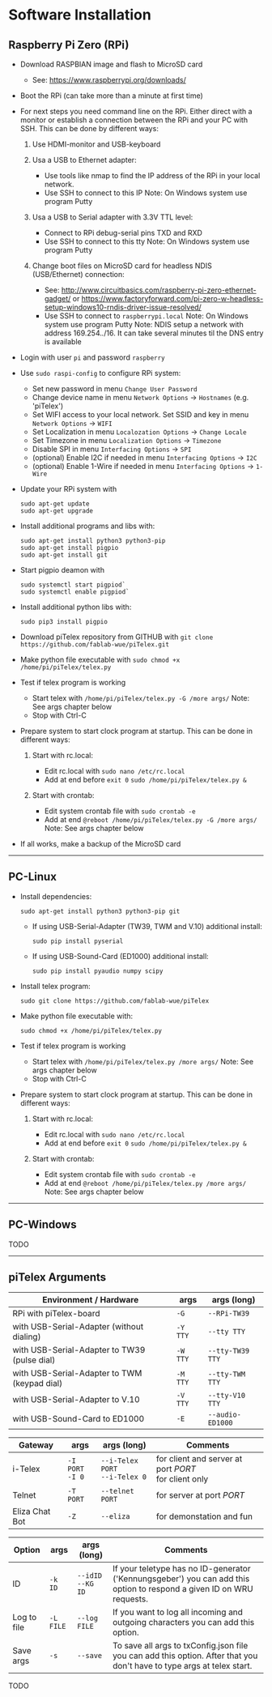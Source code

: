 # Software Installation



## Raspberry Pi Zero (RPi)

* Download RASPBIAN image and flash to MicroSD card
  * See: https://www.raspberrypi.org/downloads/

* Boot the RPi (can take more than a minute at first time)

* For next steps you need command line on the RPi. Either direct with a monitor or establish a connection between the RPi and your PC with SSH. This can be done by different ways:

  1. Use HDMI-monitor and USB-keyboard

  1. Usa a USB to Ethernet adapter:
     * Use tools like nmap to find the IP address of the RPi in your local network.
     * Use SSH to connect to this IP
        Note: On Windows system use program Putty

  1. Usa a USB to Serial adapter with 3.3V TTL level:
     * Connect to RPi debug-serial pins TXD and RXD
     * Use SSH to connect to this tty
        Note: On Windows system use program Putty

  1. Change boot files on MicroSD card for headless NDIS (USB/Ethernet) connection:
     * See: http://www.circuitbasics.com/raspberry-pi-zero-ethernet-gadget/   or
      https://www.factoryforward.com/pi-zero-w-headless-setup-windows10-rndis-driver-issue-resolved/
     * Use SSH to connect to `raspberrypi.local`
        Note: On Windows system use program Putty
        Note: NDIS setup a network with address 169.254.*.*/16. It can take several minutes til the DNS entry is available
   
* Login with user `pi` and password `raspberry`

* Use `sudo raspi-config` to configure RPi system:
  * Set new password in menu `Change User Password`
  * Change device name in menu `Network Options` -> `Hostnames` (e.g. 'piTelex')
  * Set WIFI access to your local network. Set SSID and key in menu `Network Options` -> `WIFI`
  * Set Localization in menu `Localozation Options` -> `Change Locale`
  * Set Timezone in menu `Localization Options` -> `Timezone`
  * Disable SPI in menu `Interfacing Options` -> `SPI`
  * (optional) Enable I2C if needed in menu `Interfacing Options` -> `I2C`
  * (optional) Enable 1-Wire if needed in menu `Interfacing Options` -> `1-Wire`
  
* Update your RPi system with 
      
      sudo apt-get update
      sudo apt-get upgrade

* Install additional programs and libs with:
      
      sudo apt-get install python3 python3-pip
      sudo apt-get install pigpio
      sudo apt-get install git

* Start pigpio deamon with 
      
      sudo systemctl start pigpiod`
      sudo systemctl enable pigpiod`

* Install additional python libs with:
      
      sudo pip3 install pigpio

* Download piTelex repository from GITHUB with `git clone https://github.com/fablab-wue/piTelex.git`

* Make python file executable with `sudo chmod +x /home/pi/piTelex/telex.py`

* Test if telex program is working
  * Start telex with `/home/pi/piTelex/telex.py -G /more args/`
    Note: See args chapter below
  * Stop with Ctrl-C

* Prepare system to start clock program at startup. This can be done in different ways:
  1. Start with rc.local:
     * Edit rc.local with `sudo nano /etc/rc.local`
     * Add at end before `exit 0` `sudo /home/pi/piTelex/telex.py &`

  1. Start with crontab:
     * Edit system crontab file with `sudo crontab -e`
     * Add at end `@reboot /home/pi/piTelex/telex.py -G /more args/`
       Note: See args chapter below

* If all works, make a backup of the MicroSD card

---

## PC-Linux

* Install dependencies:

      sudo apt-get install python3 python3-pip git

    * If using USB-Serial-Adapter (TW39, TWM and V.10) additional install:   

          sudo pip install pyserial

    * If using USB-Sound-Card (ED1000) additional install:   

          sudo pip install pyaudio numpy scipy

* Install telex program:

      sudo git clone https://github.com/fablab-wue/piTelex

* Make python file executable with:

      sudo chmod +x /home/pi/piTelex/telex.py

* Test if telex program is working
  * Start telex with `/home/pi/piTelex/telex.py /more args/`
    Note: See args chapter below
  * Stop with Ctrl-C

* Prepare system to start clock program at startup. This can be done in different ways:
  1. Start with rc.local:
     * Edit rc.local with `sudo nano /etc/rc.local`
     * Add at end before `exit 0` `sudo /home/pi/piTelex/telex.py &`

  1. Start with crontab:
     * Edit system crontab file with `sudo crontab -e`
     * Add at end `@reboot /home/pi/piTelex/telex.py /more args/`
       Note: See args chapter below

---

## PC-Windows

TODO

---

## piTelex Arguments

| Environment / Hardware | args | args (long) |
| --- | --- | --- |
| RPi with piTelex-board | `-G` | `--RPi-TW39`
| with USB-Serial-Adapter (without dialing) | `-Y TTY` | `--tty TTY`
| with USB-Serial-Adapter to TW39 (pulse dial) | `-W TTY` | `--tty-TW39 TTY`
| with USB-Serial-Adapter to TWM (keypad dial) | `-M TTY` | `--tty-TWM TTY`
| with USB-Serial-Adapter to V.10 | `-V TTY` | `--tty-V10 TTY`
| with USB-Sound-Card to ED1000 | `-E` | `--audio-ED1000`

| Gateway | args | args (long) | Comments |
| --- | --- | --- | --- |
| i-Telex | `-I PORT` <br>`-I 0` | `--i-Telex PORT`<br>`--i-Telex 0` | for client and server at port *PORT*<br>for client only
| Telnet | `-T PORT` | `--telnet PORT` | for server at port *PORT*
| Eliza Chat Bot | `-Z` | `--eliza` | for demonstation and fun

| Option | args | args (long) | Comments |
| --- | --- | --- | --- |
| ID | `-k ID` | `--idID`<br>`--KG ID` | If your teletype has no ID-generator ('Kennungsgeber') you can add  this option to respond a given ID on WRU requests.
| Log to file | `-L FILE` | `--log FILE` | If you want to log all incoming and outgoing characters you can add this option.
| Save args | `-s` | `--save` | To save all args to txConfig.json file you can add this option. After that you don't have to type args at telex start.


TODO
